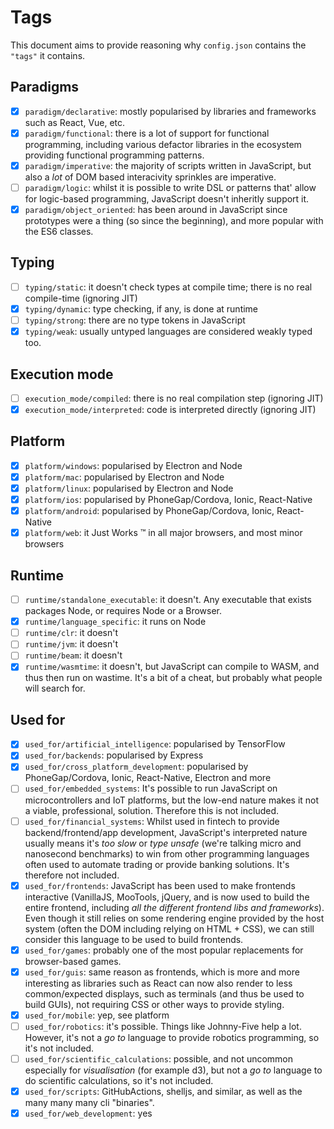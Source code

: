 # Tags

This document aims to provide reasoning why `config.json` contains the `"tags"` it contains.

## Paradigms

- [x] `paradigm/declarative`: mostly popularised by libraries and frameworks such as React, Vue, etc.
- [x] `paradigm/functional`: there is a lot of support for functional programming, including various defactor libraries in the ecosystem providing functional programming patterns.
- [x] `paradigm/imperative`: the majority of scripts written in JavaScript, but also a _lot_ of DOM based interacivity sprinkles are imperative.
- [ ] `paradigm/logic`: whilst it is possible to write DSL or patterns that' allow for logic-based programming, JavaScript doesn't inheritly support it.
- [x] `paradigm/object_oriented`: has been around in JavaScript since prototypes were a thing (so since the beginning), and more popular with the ES6 classes.

## Typing

- [ ] `typing/static`: it doesn't check types at compile time; there is no real compile-time (ignoring JIT)
- [x] `typing/dynamic`: type checking, if any, is done at runtime
- [ ] `typing/strong`: there are no type tokens in JavaScript
- [x] `typing/weak`: usually untyped languages are considered weakly typed too.

## Execution mode

- [ ] `execution_mode/compiled`: there is no real compilation step (ignoring JIT)
- [x] `execution_mode/interpreted`: code is interpreted directly (ignoring JIT)

## Platform

- [x] `platform/windows`: popularised by Electron and Node
- [x] `platform/mac`: popularised by Electron and Node
- [x] `platform/linux`: popularised by Electron and Node
- [x] `platform/ios`: popularised by PhoneGap/Cordova, Ionic, React-Native
- [x] `platform/android`: popularised by PhoneGap/Cordova, Ionic, React-Native
- [x] `platform/web`: it Just Works :tm: in all major browsers, and most minor browsers

## Runtime

- [ ] `runtime/standalone_executable`: it doesn't. Any executable that exists packages Node, or requires Node or a Browser.
- [x] `runtime/language_specific`: it runs on Node
- [ ] `runtime/clr`: it doesn't
- [ ] `runtime/jvm`: it doesn't
- [ ] `runtime/beam`: it doesn't
- [x] `runtime/wasmtime`: it doesn't, but JavaScript can compile to WASM, and thus then run on wastime. It's a bit of a cheat, but probably what people will search for.

## Used for

- [x] `used_for/artificial_intelligence`: popularised by TensorFlow
- [x] `used_for/backends`: popularised by Express
- [x] `used_for/cross_platform_development`: popularised by PhoneGap/Cordova, Ionic, React-Native, Electron and more
- [ ] `used_for/embedded_systems`: It's possible to run JavaScript on microcontrollers and IoT platforms, but the low-end nature makes it not a viable, professional, solution. Therefore this is not included.
- [ ] `used_for/financial_systems`: Whilst used in fintech to provide backend/frontend/app development, JavaScript's interpreted nature usually means it's _too slow_ or _type unsafe_ (we're talking micro and nanosecond benchmarks) to win from other programming languages often used to automate trading or provide banking solutions. It's therefore not included.
- [x] `used_for/frontends`: JavaScript has been used to make frontends interactive (VanillaJS, MooTools, jQuery, and is now used to build the entire frontend, including _all the different frontend libs and frameworks_). Even though it still relies on some rendering engine provided by the host system (often the DOM including relying on HTML + CSS), we can still consider this language to be used to build frontends.
- [x] `used_for/games`: probably one of the most popular replacements for browser-based games.
- [x] `used_for/guis`: same reason as frontends, which is more and more interesting as libraries such as React can now also render to less common/expected displays, such as terminals (and thus be used to build GUIs), not requiring CSS or other ways to provide styling.
- [x] `used_for/mobile`: yep, see platform
- [ ] `used_for/robotics`: it's possible. Things like Johnny-Five help a lot. However, it's not a _go to_ language to provide robotics programming, so it's not included.
- [ ] `used_for/scientific_calculations`: possible, and not uncommon especially for _visualisation_ (for example d3), but not a _go to_ language to do scientific calculations, so it's not included.
- [x] `used_for/scripts`: GitHubActions, shelljs, and similar, as well as the many many many cli "binaries".
- [x] `used_for/web_development`: yes
